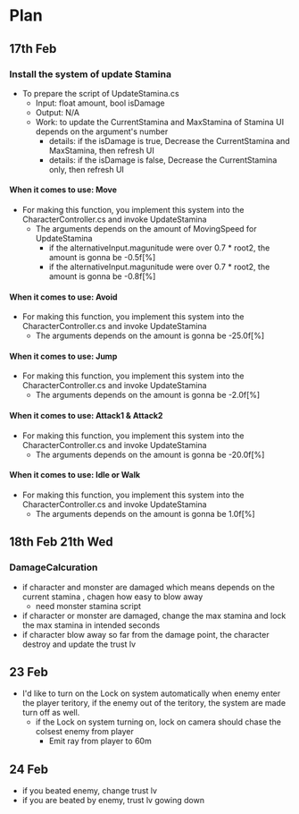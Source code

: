 # Plan

## 17th Feb

### Install the system of update Stamina

- To prepare the script of UpdateStamina.cs
  - Input: float amount, bool isDamage
  - Output: N/A
  - Work: to update the CurrentStamina and MaxStamina of Stamina UI depends on the argument's number
    - details: if the isDamage is true, Decrease the CurrentStamina and MaxStamina, then refresh UI
    - details: if the isDamage is false, Decrease the CurrentStamina only, then refresh UI

#### When it comes to use: Move

- For making this function, you implement this system into the CharacterController.cs and invoke UpdateStamina
  - The arguments depends on the amount of MovingSpeed for UpdateStamina
    - if the alternativeInput.magunitude were over 0.7 \* root2, the amount is gonna be -0.5f[%]
    - if the alternativeInput.magunitude were over 0.7 \* root2, the amount is gonna be -0.8f[%]

#### When it comes to use: Avoid

- For making this function, you implement this system into the CharacterController.cs and invoke UpdateStamina
  - The arguments depends on the amount is gonna be -25.0f[%]

#### When it comes to use: Jump

- For making this function, you implement this system into the CharacterController.cs and invoke UpdateStamina
  - The arguments depends on the amount is gonna be -2.0f[%]

#### When it comes to use: Attack1 & Attack2

- For making this function, you implement this system into the CharacterController.cs and invoke UpdateStamina
  - The arguments depends on the amount is gonna be -20.0f[%]

#### When it comes to use: Idle or Walk

- For making this function, you implement this system into the CharacterController.cs and invoke UpdateStamina
  - The arguments depends on the amount is gonna be 1.0f[%]

## 18th Feb 21th Wed

### DamageCalcuration

- if character and monster are damaged which means depends on the current stamina , chagen how easy to blow away
  - need monster stamina script
- if character or monster are damaged, change the max stamina and lock the max stamina in intended seconds
- if character blow away so far from the damage point, the character destroy and update the trust lv

## 23 Feb

- I'd like to turn on the Lock on system automatically when enemy enter the player teritory, if the enemy out of the teritory, the system are made turn off as well.
  - if the Lock on system turning on, lock on camera should chase the colsest enemy from player
    - Emit ray from player to 60m

## 24 Feb

- if you beated enemy, change trust lv
- if you are beated by enemy, trust lv gowing down
